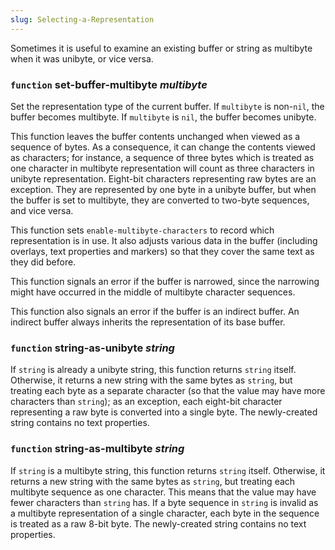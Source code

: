 ```yaml
---
slug: Selecting-a-Representation
---
```


Sometimes it is useful to examine an existing buffer or string as multibyte when it was unibyte, or vice versa.

### <span className="tag function">`function`</span> **set-buffer-multibyte** *multibyte*

Set the representation type of the current buffer. If `multibyte` is non-`nil`, the buffer becomes multibyte. If `multibyte` is `nil`, the buffer becomes unibyte.

This function leaves the buffer contents unchanged when viewed as a sequence of bytes. As a consequence, it can change the contents viewed as characters; for instance, a sequence of three bytes which is treated as one character in multibyte representation will count as three characters in unibyte representation. Eight-bit characters representing raw bytes are an exception. They are represented by one byte in a unibyte buffer, but when the buffer is set to multibyte, they are converted to two-byte sequences, and vice versa.

This function sets `enable-multibyte-characters` to record which representation is in use. It also adjusts various data in the buffer (including overlays, text properties and markers) so that they cover the same text as they did before.

This function signals an error if the buffer is narrowed, since the narrowing might have occurred in the middle of multibyte character sequences.

This function also signals an error if the buffer is an indirect buffer. An indirect buffer always inherits the representation of its base buffer.

### <span className="tag function">`function`</span> **string-as-unibyte** *string*

If `string` is already a unibyte string, this function returns `string` itself. Otherwise, it returns a new string with the same bytes as `string`, but treating each byte as a separate character (so that the value may have more characters than `string`); as an exception, each eight-bit character representing a raw byte is converted into a single byte. The newly-created string contains no text properties.

### <span className="tag function">`function`</span> **string-as-multibyte** *string*

If `string` is a multibyte string, this function returns `string` itself. Otherwise, it returns a new string with the same bytes as `string`, but treating each multibyte sequence as one character. This means that the value may have fewer characters than `string` has. If a byte sequence in `string` is invalid as a multibyte representation of a single character, each byte in the sequence is treated as a raw 8-bit byte. The newly-created string contains no text properties.
